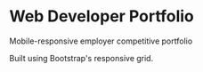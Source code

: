 # Web Developer Portfolio
Mobile-responsive employer competitive portfolio

Built using Bootstrap's responsive grid.
